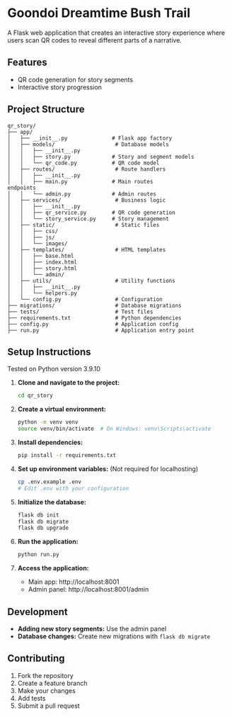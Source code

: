 # Goondoi Dreamtime Bush Trail 


A Flask web application that creates an interactive story experience where users scan QR codes to reveal different parts of a narrative.

## Features

- QR code generation for story segments
- Interactive story progression

## Project Structure

```
qr_story/
├── app/
│   ├── __init__.py              # Flask app factory
│   ├── models/                   # Database models
│   │   ├── __init__.py
│   │   ├── story.py             # Story and segment models
│   │   └── qr_code.py           # QR code model
│   ├── routes/                   # Route handlers
│   │   ├── __init__.py
│   │   ├── main.py              # Main routes
endpoints
│   │   └── admin.py             # Admin routes
│   ├── services/                 # Business logic
│   │   ├── __init__.py
│   │   ├── qr_service.py        # QR code generation
│   │   └── story_service.py     # Story management
│   ├── static/                   # Static files
│   │   ├── css/
│   │   ├── js/
│   │   └── images/
│   ├── templates/                # HTML templates
│   │   ├── base.html
│   │   ├── index.html
│   │   ├── story.html
│   │   └── admin/
│   ├── utils/                    # Utility functions
│   │   ├── __init__.py
│   │   └── helpers.py
│   └── config.py                 # Configuration
├── migrations/                   # Database migrations
├── tests/                        # Test files
├── requirements.txt              # Python dependencies
├── config.py                     # Application config
├── run.py                        # Application entry point
```

## Setup Instructions

Tested on Python version 3.9.10


1. **Clone and navigate to the project:**
   ```bash
   cd qr_story
   ```

2. **Create a virtual environment:**
   ```bash
   python -m venv venv
   source venv/bin/activate  # On Windows: venv\Scripts\activate
   ```

3. **Install dependencies:**
   ```bash
   pip install -r requirements.txt
   ```

4. **Set up environment variables:** (Not required for localhosting)
   ```bash
   cp .env.example .env
   # Edit .env with your configuration
   ```

5. **Initialize the database:**
   ```bash
   flask db init
   flask db migrate
   flask db upgrade
   ```

6. **Run the application:**
   ```bash
   python run.py
   ```

7. **Access the application:**
   - Main app: http://localhost:8001
   - Admin panel: http://localhost:8001/admin

## Development

- **Adding new story segments:** Use the admin panel
- **Database changes:** Create new migrations with `flask db migrate`


## Contributing

1. Fork the repository
2. Create a feature branch
3. Make your changes
4. Add tests
5. Submit a pull request 
